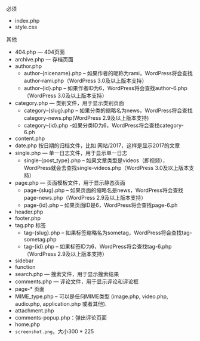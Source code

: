 必须
* index.php
* style.css

其他
* 404.php — 404页面
* archive.php — 存档页面
* author.php
  * author-\{nicename\}.php – 如果作者的昵称为rami，WordPress将会查找author-rami.php（WordPress 3.0及以上版本支持）
   * author-\{id\}.php – 如果作者ID为6，WordPress将会查找author-6.php（WordPress 3.0及以上版本支持）
* category.php — 类别文件，用于显示类别页面
   * category-\{slug\}.php – 如果分类的缩略名为news，WordPress将会查找category-news.php(WordPress 2.9及以上版本支持)
   * category-\{id\}.php -如果分类ID为6，WordPress将会查找category-6.ph
* content.php
* date.php  按日期的归档文件，比如 网站/2017，这样是显示2017的文章
* single.php — 单一日志文件，用于显示单一日志
   * single-\{post_type\}.php – 如果文章类型是videos（即视频），WordPress就会去查找single-videos.php（WordPress 3.0及以上版本支持）
* page.php — 页面模板文件，用于显示静态页面
   * page-\{slug\}.php – 如果页面的缩略名是news，WordPress将会查找 page-news.php（WordPress 2.9及以上版本支持）
   * page-\{id\}.php – 如果页面ID是6，WordPress将会查找page-6.ph
* header.php
* footer.php
* tag.php 标签
   * tag-\{slug\}.php – 如果标签缩略名为sometag，WordPress将会查找tag-sometag.php
   * tag-\{id\}.php – 如果标签ID为6，WordPress将会查找tag-6.php（WordPress 2.9及以上版本支持）
* sidebar
* function
* search.php — 搜索文件，用于显示搜索结果
* comments.php — 评论文件，用于显示评论和评论框
* page-* 页面
* MIME_type.php – 可以是任何MIME类型 (image.php, video.php, audio.php, application.php 或者其他).
* attachment.php
* comments-popup.php：弹出评论页面
* home.php
* `screenshot.png`，大小300 * 225
